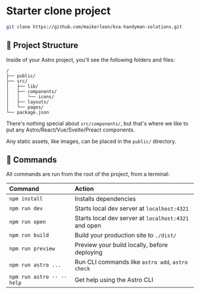 # Starter clone project

```sh
git clone https://github.com/maikerleon/kva-handyman-solutions.git
```

## 🚀 Project Structure

Inside of your Astro project, you'll see the following folders and files:

```text
/
├── public/
├── src/
│   ├── lib/
│   ├── components/
│   │   └── icons/
│   ├── layouts/
│   └── pages/
└── package.json
```

There's nothing special about `src/components/`, but that's where we like to put any Astro/React/Vue/Svelte/Preact components.

Any static assets, like images, can be placed in the `public/` directory.

## 🧞 Commands

All commands are run from the root of the project, from a terminal:

| Command                   | Action                                                      |
| :------------------------ | :---------------------------------------------------------- |
| `npm install`             | Installs dependencies                                       |
| `npm run dev`             | Starts local dev server at `localhost:4321`                 |
| `npm run open`            | Starts local dev server at `localhost:4321` and open        |
| `npm run build`           | Build your production site to `./dist/`                     |
| `npm run preview`         | Preview your build locally, before deploying                |
| `npm run astro ...`       | Run CLI commands like `astro add`, `astro check`            |
| `npm run astro -- --help` | Get help using the Astro CLI                                |